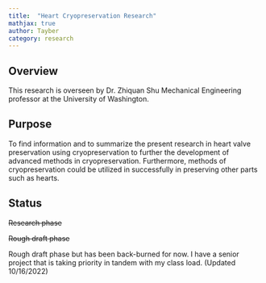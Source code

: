 ```yaml
---
title:  "Heart Cryopreservation Research"
mathjax: true
author: Tayber
category: research
---
```


## Overview

This research is overseen by Dr. Zhiquan Shu Mechanical Engineering professor at the University of Washington.

## Purpose

To find information and to summarize the present research in heart valve preservation using cryopreservation to further the development of advanced methods in cryopreservation. Furthermore, methods of cryopreservation could be utilized in successfully in preserving other parts such as hearts.

## Status

~~Research phase~~

~~Rough draft phase~~

Rough draft phase but has been back-burned for now. I have a senior project that is taking priority in tandem with my class load. (Updated 10/16/2022)

